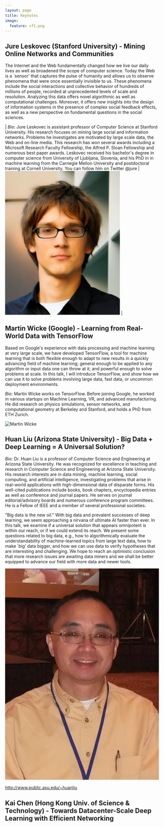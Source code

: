 ```yaml
---
layout: page
title: Keynotes
image:
  feature: sf1.png
---
```


## Jure Leskovec (Stanford University) - Mining Online Networks and Communities

The Internet and the Web fundamentally changed how we live our daily lives as well as broadened the scope of computer science. Today the Web is a `sensor' that captures the pulse of humanity and allows us to observe phenomena that were once essentially invisible to us. These phenomena include the social interactions and collective behavior of hundreds of millions of people, recorded at unprecedented levels of scale and resolution. Analyzing this data offers novel algorithmic as well as computational challenges. Moreover, it offers new insights into the design of information systems in the presence of complex social feedback effects, as well as a new perspective on fundamental questions in the social sciences.

| *Bio*: Jure Leskovec is assistant professor of Computer Science at Stanford University. His research focuses on mining large social and information networks. Problems he investigates are motivated by large scale data, the Web and on-line media. This research has won several awards including a Microsoft Research Faculty Fellowship, the Alfred P. Sloan Fellowship and numerous best paper awards. Leskovec received his bachelor's degree in computer science from University of Ljubljana, Slovenia, and his PhD in in machine learning from the Carnegie Mellon University and postdoctoral training at Cornell University. You can follow him on Twitter @jure | ![Jure Leskovec](images/JureLeskovec.jpg) |

<!-- <img src="" alt="Jure Leskovec"/>  -->


## Martin Wicke (Google) - Learning from Real-World Data with TensorFlow

Based on Google's experience with data processing and
machine learning at very large scale, we have developed TensorFlow, a
tool for machine learning that is both flexible enough to adapt to new
results in a quickly advancing field of machine learning; general
enough to be applied to any algorithm or input data one can throw at
it; and powerful enough to solve problems at scale. In this talk, I
will introduce TensorFlow, and show how we can use it to solve
problems involving large data, fast data, or uncommon deployment
environments.

*Bio*: Martin Wicke works on TensorFlow. Before joining Google, he
worked in various startups on Machine Learning, VR, and advanced
manufacturing. He did research on physics simulations, sensor
networks, and computational geometry at Berkeley and Stanford, and
holds a PhD from ETH Zurich.

<img src="images/martin.jpg" alt="Martin Wicke"/> 

## Huan Liu (Arizona State University) - Big Data + Deep Learning = A Universal Solution?

*Bio*: Dr. Huan Liu is a professor of Computer Science and Engineering at Arizona State University. He was recognized for excellence in teaching and research in Computer Science and Engineering at Arizona State University. His research interests are in data mining, machine learning, social computing, and artificial intelligence, investigating problems that arise in real-world applications with high-dimensional data of disparate forms. His well-cited publications include books, book chapters, encyclopedia entries as well as conference and journal papers. He serves on journal editorial/advisory boards and numerous conference program committees. He is a Fellow of IEEE and a member of several professional societies.

"Big data is the new oil." With big data and prevalent successes of
deep learning, we seem approaching a nirvana of ultimate AI faster
than ever. In this talk, we examine if a universal solution that
appears omnipotent is within our reach, or if we could extend its
reach. We present some questions related to big data, e.g., how to
algorithmically evaluate the understandability of machine-learned
topics from large text data, how to make `big’ data bigger, and how we
can use data to verify hypotheses that are interesting and
challenging. We hope to reach an optimistic conclusion that more
research issues are awaiting data miners and we shall be better
equipped to advance our field with more data and newer tools.

<img src="images/huanliu2014.jpg" alt="Han Liu"/> 


http://www.public.asu.edu/~huanliu

## Kai Chen (Hong Kong Univ. of Science & Technology) - Towards Datacenter-Scale Deep Learning with Efficient Networking 


